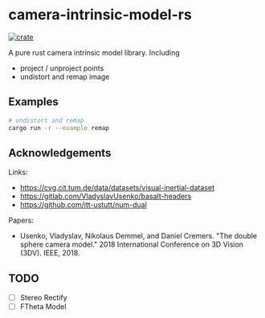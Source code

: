 # camera-intrinsic-model-rs
[![crate](https://img.shields.io/crates/v/camera-intrinsic-model.svg)](https://crates.io/crates/camera-intrinsic-model)

A pure rust camera intrinsic model library. Including
* project / unproject points
* undistort and remap image

## Examples
```sh
# undistort and remap
cargo run -r --example remap
```

## Acknowledgements
Links:
* https://cvg.cit.tum.de/data/datasets/visual-inertial-dataset
* https://gitlab.com/VladyslavUsenko/basalt-headers
* https://github.com/itt-ustutt/num-dual

Papers:

* Usenko, Vladyslav, Nikolaus Demmel, and Daniel Cremers. "The double sphere camera model." 2018 International Conference on 3D Vision (3DV). IEEE, 2018.

## TODO
* [ ] Stereo Rectify
* [ ] FTheta Model